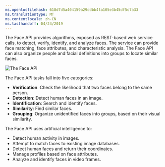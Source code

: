 ```yaml
---
ms.openlocfilehash: 618d7d5a404159a29ddbb4fa105e3b45df5c7a33
ms.translationtype: MT
ms.contentlocale: zh-CN
ms.lasthandoff: 04/24/2019
---
```

The Face API provides algorithms, exposed as REST-based web service calls, to detect, verify, identify, and analyze faces. The service can provide face matching, face attributes, and characteristic analysis. The Face API can also organize people and facial definitions into groups to locate similar faces.

![The Face API](../media/2-understand-the-face-api-faces.png)

The Face API tasks fall into five categories:

* **Verification**: Check the likelihood that two faces belong to the same person.
* **Detection**: Detect human faces in an image.
* **Identification**: Search and identify faces.
* **Similarity**: Find similar faces.
* **Grouping**: Organize unidentified faces into groups, based on their visual similarity.

The Face API uses artificial intelligence to:

- Detect human activity in images.
- Attempt to match faces to existing image databases.
- Detect human faces and return their coordinates.
- Manage profiles based on face attributes.
- Analyze and identify faces in video frames.